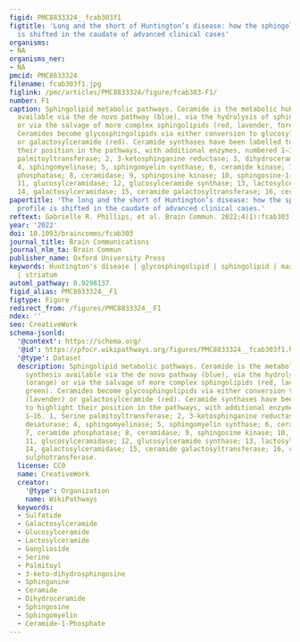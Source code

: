 ```yaml
---
figid: PMC8833324__fcab303f1
figtitle: 'Long and the short of Huntington’s disease: how the sphingolipid profile
  is shifted in the caudate of advanced clinical cases'
organisms:
- NA
organisms_ner:
- NA
pmcid: PMC8833324
filename: fcab303f1.jpg
figlink: /pmc/articles/PMC8833324/figure/fcab303-F1/
number: F1
caption: Sphingolipid metabolic pathways. Ceramide is the metabolic hub with synthesis
  available via the de novo pathway (blue), via the hydrolysis of sphingomyelin (orange)
  or via the salvage of more complex sphingolipids (red, lavender, forest green).
  Ceramides become glycosphingolipids via either conversion to glucosylceramide (lavender)
  or galactosylceramide (red). Ceramide synthases have been labelled to highlight
  their position in the pathways, with additional enzymes, numbered 1–16. 1, Serine
  palmitoyltransferase; 2, 3-ketosphinganine reductase; 3, dihydroceramide desaturase;
  4, sphingomyelinase; 5, sphingomyelin synthase; 6, ceramide kinase; 7, ceramide
  phosphatase; 8, ceramidase; 9, sphingosine kinase; 10, sphingosine-1-phosphatase;
  11, glucosylceramidase; 12, glucosylceramide synthase; 13, lactosylceramide synthase;
  14, galactosylceramidase; 15, ceramide galactosyltransferase; 16, cerebroside sulphotransferase.
papertitle: 'The long and the short of Huntington’s disease: how the sphingolipid
  profile is shifted in the caudate of advanced clinical cases.'
reftext: Gabrielle R. Phillips, et al. Brain Commun. 2022;4(1):fcab303.
year: '2022'
doi: 10.1093/braincomms/fcab303
journal_title: Brain Communications
journal_nlm_ta: Brain Commun
publisher_name: Oxford University Press
keywords: Huntington's disease | glycosphingolipid | sphingolipid | mass spectrometry
  | striatum
automl_pathway: 0.9298137
figid_alias: PMC8833324__F1
figtype: Figure
redirect_from: /figures/PMC8833324__F1
ndex: ''
seo: CreativeWork
schema-jsonld:
  '@context': https://schema.org/
  '@id': https://pfocr.wikipathways.org/figures/PMC8833324__fcab303f1.html
  '@type': Dataset
  description: Sphingolipid metabolic pathways. Ceramide is the metabolic hub with
    synthesis available via the de novo pathway (blue), via the hydrolysis of sphingomyelin
    (orange) or via the salvage of more complex sphingolipids (red, lavender, forest
    green). Ceramides become glycosphingolipids via either conversion to glucosylceramide
    (lavender) or galactosylceramide (red). Ceramide synthases have been labelled
    to highlight their position in the pathways, with additional enzymes, numbered
    1–16. 1, Serine palmitoyltransferase; 2, 3-ketosphinganine reductase; 3, dihydroceramide
    desaturase; 4, sphingomyelinase; 5, sphingomyelin synthase; 6, ceramide kinase;
    7, ceramide phosphatase; 8, ceramidase; 9, sphingosine kinase; 10, sphingosine-1-phosphatase;
    11, glucosylceramidase; 12, glucosylceramide synthase; 13, lactosylceramide synthase;
    14, galactosylceramidase; 15, ceramide galactosyltransferase; 16, cerebroside
    sulphotransferase.
  license: CC0
  name: CreativeWork
  creator:
    '@type': Organization
    name: WikiPathways
  keywords:
  - Sulfatide
  - Galactosylceramide
  - Glucosylceramide
  - Lactosylceramide
  - Ganglioside
  - Serine
  - Palmitoyl
  - 3-keto-dihydrosphingosine
  - Sphinganine
  - Ceramide
  - Dihydroceramide
  - Sphingosine
  - Sphingomyelin
  - Ceramide-1-Phosphate
---
```

